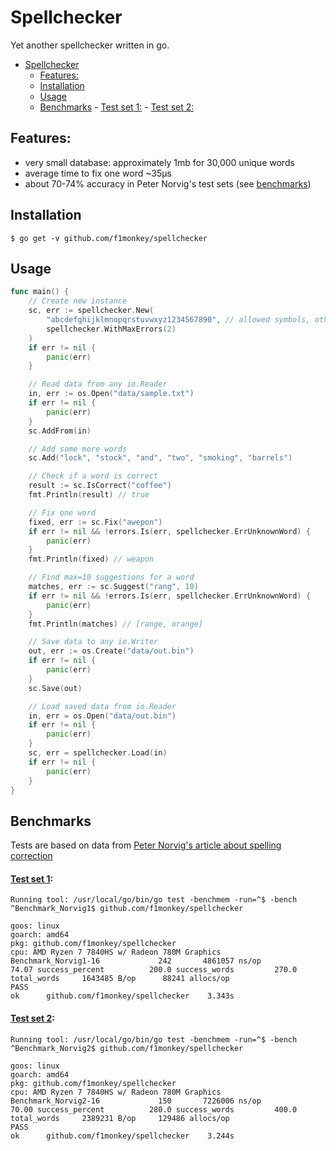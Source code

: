 # Spellchecker

Yet another spellchecker written in go.

- [Spellchecker](#spellchecker)
	- [Features:](#features)
	- [Installation](#installation)
	- [Usage](#usage)
	- [Benchmarks](#benchmarks)
			- [Test set 1:](#test-set-1)
			- [Test set 2:](#test-set-2)

## Features:
- very small database: approximately 1mb for 30,000 unique words
- average time to fix one word  ~35μs
- about 70-74% accuracy in Peter Norvig's test sets (see [benchmarks](#benchmarks))

## Installation

```
$ go get -v github.com/f1monkey/spellchecker
```

## Usage

```go
func main() {
	// Create new instance
	sc, err := spellchecker.New(
		"abcdefghijklmnopqrstuvwxyz1234567890", // allowed symbols, other symbols will be ignored
		spellchecker.WithMaxErrors(2)
	)
	if err != nil {
		panic(err)
	}

	// Read data from any io.Reader
	in, err := os.Open("data/sample.txt")
	if err != nil {
		panic(err)
	}
	sc.AddFrom(in)

	// Add some more words
	sc.Add("lock", "stock", "and", "two", "smoking", "barrels")

	// Check if a word is correct
	result := sc.IsCorrect("coffee")
	fmt.Println(result) // true

	// Fix one word
	fixed, err := sc.Fix("awepon")
	if err != nil && !errors.Is(err, spellchecker.ErrUnknownWord) {
		panic(err)
	}
	fmt.Println(fixed) // weapon

	// Find max=10 suggestions for a word
	matches, err := sc.Suggest("rang", 10)
	if err != nil && !errors.Is(err, spellchecker.ErrUnknownWord) {
		panic(err)
	}
	fmt.Println(matches) // [range, orange]

	// Save data to any io.Writer
	out, err := os.Create("data/out.bin")
	if err != nil {
		panic(err)
	}
	sc.Save(out)

	// Load saved data from io.Reader
	in, err = os.Open("data/out.bin")
	if err != nil {
		panic(err)
	}
	sc, err = spellchecker.Load(in)
	if err != nil {
		panic(err)
	}
}
```

## Benchmarks

Tests are based on data from [Peter Norvig's article about spelling correction](http://norvig.com/spell-correct.html)

#### [Test set 1](http://norvig.com/spell-testset1.txt):

```
Running tool: /usr/local/go/bin/go test -benchmem -run=^$ -bench ^Benchmark_Norvig1$ github.com/f1monkey/spellchecker

goos: linux
goarch: amd64
pkg: github.com/f1monkey/spellchecker
cpu: AMD Ryzen 7 7840HS w/ Radeon 780M Graphics     
Benchmark_Norvig1-16    	     242	   4861057 ns/op	        74.07 success_percent	       200.0 success_words	       270.0 total_words	 1643485 B/op	   88241 allocs/op
PASS
ok  	github.com/f1monkey/spellchecker	3.343s
```

#### [Test set 2](http://norvig.com/spell-testset2.txt):

```
Running tool: /usr/local/go/bin/go test -benchmem -run=^$ -bench ^Benchmark_Norvig2$ github.com/f1monkey/spellchecker

goos: linux
goarch: amd64
pkg: github.com/f1monkey/spellchecker
cpu: AMD Ryzen 7 7840HS w/ Radeon 780M Graphics     
Benchmark_Norvig2-16    	     150	   7226006 ns/op	        70.00 success_percent	       280.0 success_words	       400.0 total_words	 2389231 B/op	  129486 allocs/op
PASS
ok  	github.com/f1monkey/spellchecker	3.244s
```
